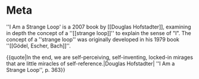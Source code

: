 # Meta

''I Am a Strange Loop' is a 2007 book by [[Douglas Hofstadter]], examining in depth the concept of a ''[[strange loop]]'' to explain the sense of "I". The concept of a ''strange loop'' was originally developed in his 1979 book ''[[Gödel, Escher, Bach]]''.

{{quote|In the end, we are self-perceiving, self-inventing, locked-in mirages that are little miracles of self-reference.|Douglas Hofstadter| ''I Am a Strange Loop'', p. 363}}
